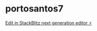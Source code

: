 # portosantos7

[Edit in StackBlitz next generation editor ⚡️](https://stackblitz.com/~/github.com/caiorangel/portosantos7)